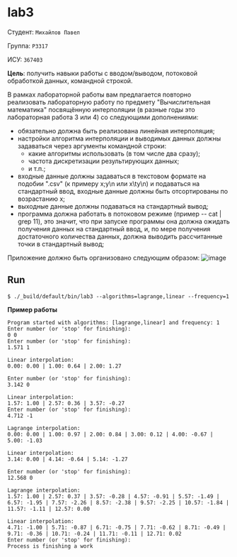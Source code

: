lab3
=====
Студент: ```Михайлов Павел```

Группа: ```P3317```

ИСУ: ```367403```



**Цель**: получить навыки работы с вводом/выводом, потоковой обработкой данных, командной строкой.

В рамках лабораторной работы вам предлагается повторно реализовать лабораторную работу по предмету "Вычислительная математика" посвящённую интерполяции (в разные годы это лабораторная работа 3 или 4) со следующими дополнениями:
- обязательно должна быть реализована линейная интерполяция;
- настройки алгоритма интерполяции и выводимых данных должны задаваться через аргументы командной строки:
    - какие алгоритмы использовать (в том числе два сразу);
    - частота дискретизации результирующих данных;
    - и т.п.;
- входные данные должны задаваться в текстовом формате на подобии ".csv" (к примеру x;y\n или x\ty\n) и подаваться на стандартный ввод, входные данные должны быть отсортированы по возрастанию x;
- выходные данные должны подаваться на стандартный вывод;
- программа должна работать в потоковом режиме (пример -- cat | grep 11), это значит, что при запуске программы она должна ожидать получения данных на стандартный ввод, и, по мере получения достаточного количества данных, должна выводить рассчитанные точки в стандартный вывод;

Приложение должно быть организовано следующим образом:
![image](https://github.com/user-attachments/assets/2e0b48fa-f440-47eb-ac3b-5ce79707882c)

Run
---

    $ ./_build/default/bin/lab3 --algorithms=lagrange,linear --frequency=1
    
**Пример работы**
```
Program started with algorithms: [lagrange,linear] and frequency: 1
Enter number (or 'stop' for finishing):
0 0
Enter number (or 'stop' for finishing):
1.571 1

Linear interpolation: 
0.00: 0.00 | 1.00: 0.64 | 2.00: 1.27

Enter number (or 'stop' for finishing):
3.142 0

Linear interpolation: 
1.57: 1.00 | 2.57: 0.36 | 3.57: -0.27
Enter number (or 'stop' for finishing):
4.712 -1

Lagrange interpolation: 
0.00: 0.00 | 1.00: 0.97 | 2.00: 0.84 | 3.00: 0.12 | 4.00: -0.67 | 5.00: -1.03

Linear interpolation: 
3.14: 0.00 | 4.14: -0.64 | 5.14: -1.27

Enter number (or 'stop' for finishing):
12.568 0

Lagrange interpolation: 
1.57: 1.00 | 2.57: 0.37 | 3.57: -0.28 | 4.57: -0.91 | 5.57: -1.49 | 6.57: -1.95 | 7.57: -2.26 | 8.57: -2.38 | 9.57: -2.25 | 10.57: -1.84 | 11.57: -1.11 | 12.57: 0.00

Linear interpolation: 
4.71: -1.00 | 5.71: -0.87 | 6.71: -0.75 | 7.71: -0.62 | 8.71: -0.49 | 9.71: -0.36 | 10.71: -0.24 | 11.71: -0.11 | 12.71: 0.02
Enter number (or 'stop' for finishing):
Process is finishing a work
```
